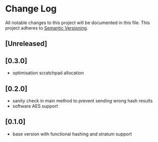 # Change Log
All notable changes to this project will be documented in this file.
This project adheres to [Semantic Versioning](http://semver.org/).

## [Unreleased]

## [0.3.0]
- optimisation scratchpad allocation

## [0.2.0]
- sanity check in main method to prevent sending wrong hash results
- software AES support

## [0.1.0]
- base version with functional hashing and stratum support
